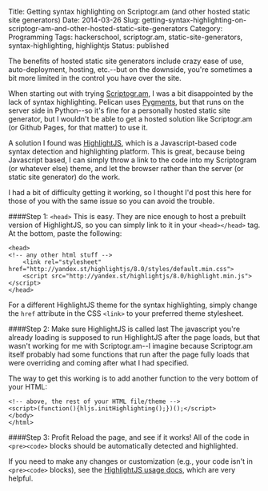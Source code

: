 Title: Getting syntax highlighting on Scriptogr.am (and other hosted static site generators)
Date: 2014-03-26
Slug: getting-syntax-highlighting-on-scriptogr-am-and-other-hosted-static-site-generators
Category: Programming
Tags: hackerschool, scriptogr.am, static-site-generators, syntax-highlighting, highlightjs
Status: published

The benefits of hosted static site generators include crazy ease of use, auto-deployment, hosting, etc.--but on the downside, you're sometimes a bit more limited in the control you have over the site.

When starting out with trying [Scriptogr.am](http://scriptogr.am), I was a bit disappointed by the lack of syntax highlighting.  Pelican uses [Pygments](http://pygments.org), but that runs on the server side in Python--so it's fine for a personally hosted static site generator, but I wouldn't be able to get a hosted solution like Scriptogr.am (or Github Pages, for that matter) to use it.

A solution I found was [HighlightJS](http://highlightjs.org/), which is a Javascript-based code syntax detection and highlighting platform.  This is great, because being Javascript based, I can simply throw a link to the code into my Scriptogram (or whatever else) theme, and let the browser rather than the server (or static site generator) do the work.

I had a bit of difficulty getting it working, so I thought I'd post this here for those of you with the same issue so you can avoid the trouble.

####Step 1: `<head>`
This is easy.  They are nice enough to host a prebuilt version of HighlightJS, so you can simply link to it in your `<head></head>` tag.  At the bottom, paste the following:

	<head>
	<!-- any other html stuff -->
		<link rel="stylesheet" href="http://yandex.st/highlightjs/8.0/styles/default.min.css">
		<script src="http://yandex.st/highlightjs/8.0/highlight.min.js"></script>
	</head>
	
For a different HighlightJS theme for the syntax highlighting, simply change the `href` attribute in the CSS `<link>` to your preferred theme stylesheet.
	
	
####Step 2: Make sure HighlightJS is called last
The javascript you're already loading is supposed to run HighlightJS after the page loads, but that wasn't working for me with Scriptogr.am--I imagine because Scriptogr.am itself probably had some functions that run after the page fully loads that were overriding and coming after what I had specified.

The way to get this working is to add another function to the very bottom of your HTML:

	<!-- above, the rest of your HTML file/theme -->
	<script>(function(){hljs.initHighlighting();})();</script>
	</body>
	</html>
	
####Step 3: Profit
Reload the page, and see if it works!  All of the code in `<pre><code>` blocks should be automatically detected and highlighted.

If you need to make any changes or customization (e.g., your code isn't in `<pre><code>` blocks), see the [HighlightJS usage docs](http://highlightjs.org/usage/), which are very helpful.
